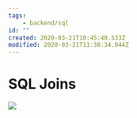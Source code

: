 ```yaml
---
tags:
    - backend/sql
id: ""
created: 2020-03-21T10:45:40.533Z
modified: 2020-03-21T11:38:34.044Z
---
```

# SQL Joins

![](https://pic2.zhimg.com/v2-35324035b93e1a6ba9ccf9d15a299add_b.jpg)

